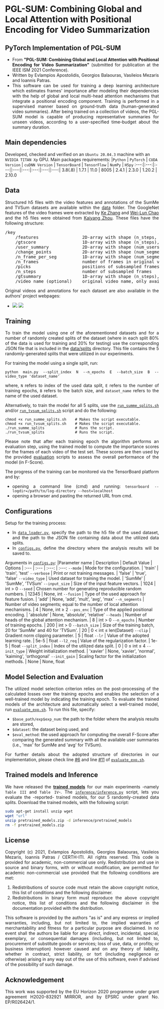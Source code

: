 # PGL-SUM: Combining Global and Local Attention with Positional Encoding for Video Summarization

## PyTorch Implementation of PGL-SUM
<div align="justify">

- From **"PGL-SUM: Combining Global and Local Attention with Positional Encoding for Video Summarization"** (submitted for publication at the IEEE ISM 2021 Conference).
- Written by Evlampios Apostolidis, Georgios Balaouras, Vasileios Mezaris and Ioannis Patras.
- This software can be used for training a deep learning architecture which estimates frames' importance after modeling their dependencies with the help of global and local multi-head attention mechanisms that integrate a positional encoding component. Training is performed in a supervised manner based on ground-truth data (human-generated video summaries). After being trained on a collection of videos, the PGL-SUM model is capable of producing representative summaries for unseen videos, according to a user-specified time-budget about the summary duration. </div>

## Main dependencies
Developed, checked and verified on an `Ubuntu 20.04.3` machine with an `NVIDIA TITAN Xp` GPU. Main packages requirements:
|`Python` | `PyTorch` | `CUDA Version` | `cuDNN Version` | `TensorBoard` | `TensorFlow` | `NumPy` | `H5py`
:---:|:---:|:---:|:---:|:---:|:---:|:---:|:---:|
3.8(.8) | 1.7.1 | 11.0 | 8005 | 2.4.1 | 2.3.0 | 1.20.2 | 2.10.0

## Data
<div align="justify">

Structured h5 files with the video features and annotations of the SumMe and TVSum datasets are available within the [data](data) folder. The GoogleNet features of the video frames were extracted by [Ke Zhang](https://github.com/kezhang-cs) and [Wei-Lun Chao](https://github.com/pujols) and the h5 files were obtained from [Kaiyang Zhou](https://github.com/KaiyangZhou/pytorch-vsumm-reinforce). These files have the following structure:
<pre>
/key
    /features                 2D-array with shape (n_steps, feature-dimension)
    /gtscore                  1D-array with shape (n_steps), stores ground truth importance score (used for training, e.g. regression loss)
    /user_summary             2D-array with shape (num_users, n_frames), each row is a binary vector (used for test)
    /change_points            2D-array with shape (num_segments, 2), each row stores indices of a segment
    /n_frame_per_seg          1D-array with shape (num_segments), indicates number of frames in each segment
    /n_frames                 number of frames in original video
    /picks                    positions of subsampled frames in original video
    /n_steps                  number of subsampled frames
    /gtsummary                1D-array with shape (n_steps), ground truth summary provided by user (used for training, e.g. maximum likelihood)
    /video_name (optional)    original video name, only available for SumMe dataset
</pre>
Original videos and annotations for each dataset are also available in the authors' project webpages: 
- <a href="https://github.com/yalesong/tvsum"><img src="https://img.shields.io/badge/Dataset-TVSum-green"/></a> <a href="https://gyglim.github.io/me/vsum/index.html#benchmark"><img src="https://img.shields.io/badge/Dataset-SumMe-blue"/></a>
</div>

## Training
<div align="justify">

To train the model using one of the aforementioned datasets and for a number of randomly created splits of the dataset (where in each split 80% of the data is used for training and 20% for testing) use the corresponding JSON file that is included in the [data/splits](/data/splits) directory. This file contains the 5 randomly-generated splits that were utilized in our experiments.

For training the model using a single split, run:
```shell-script
python main.py --split_index N --n_epochs E --batch_size B --video_type 'dataset_name'
```
where, `N` refers to index of the used data split, `E` refers to the number of training epochs, `B` refers to the batch size, and `dataset_name` refers to the name of the used dataset.

Alternatively, to train the model for all 5 splits, use the [`run_summe_splits.sh`](model/run_summe_splits.sh) and/or [`run_tvsum_splits.sh`](model/run_tvsum_splits.sh) script and do the following:
```shell-script
chmod +x run_summe_splits.sh    # Makes the script executable.
chmod +x run_tvsum_splits.sh    # Makes the script executable.
./run_summe_splits              # Runs the script. 
./run_tvsum_splits              # Runs the script.  
```
Please note that after each training epoch the algorithm performs an evaluation step, using the trained model to compute the importance scores for the frames of each video of the test set. These scores are then used by the provided [evaluation](evaluation) scripts to assess the overall performance of the model (in F-Score).

The progress of the training can be monitored via the TensorBoard platform and by:
- opening a command line (cmd) and running: `tensorboard --logdir=/path/to/log-directory --host=localhost`
- opening a browser and pasting the returned URL from cmd. </div>

## Configurations
<div align="justify">

Setup for the training process:
 - In [`data_loader.py`](model/data_loader.py), specify the path to the h5 file of the used dataset, and the path to the JSON file containing data about the utilized data splits.
 - In [`configs.py`](model/configs.py), define the directory where the analysis results will be saved to. </div>
   
Arguments in [`configs.py`](model/configs.py): 
|Parameter name | Description | Default Value | Options
| :--- | :--- | :---: | :---:
`--mode` | Mode for the configuration. | 'train' | 'train', 'test'
`--verbose` | Print or not training messages. | 'false' | 'true', 'false'
`--video_type` | Used dataset for training the model. | 'SumMe' | 'SumMe', 'TVSum'
`--input_size` | Size of the input feature vectors. | 1024 | int > 0
`--seed` | Chosen number for generating reproducible random numbers. | 12345 | None, int
`--fusion` | Type of the used approach for feature fusion. | 'add' | None, 'add', 'mult', 'avg', 'max' 
`--n_segments` | Number of video segments; equal to the number of local attention mechanisms. | 4 | None, int ≥ 2
`--pos_enc` | Type of the applied positional encoding. | 'absolute' | None, 'absolute', 'relative'
`--heads` | Number of heads of the global attention mechanism. | 8 | int > 0
`--n_epochs` | Number of training epochs. | 200 | int > 0
`--batch_size` | Size of the training batch, 20 for 'SumMe' and 40 for 'TVSum'. | 20 | 0 < int ≤ len(Dataset)
`--clip` | Gradient norm clipping parameter. | 5 | float 
`--lr` | Value of the adopted learning rate. | 5e-5 | float
`--l2_req` | Value of the regularization factor. | 1e-5 | float
`--split_index` | Index of the utilized data split. | 0 | 0 ≤ int ≤ 4
`--init_type` | Weight initialization method. | 'xavier' | None, 'xavier', 'normal', 'kaiming', 'orthogonal'
`--init_gain` | Scaling factor for the initialization methods. | None | None, float

## Model Selection and Evaluation 
<div align="justify">

The utilized model selection criterion relies on the post-processing of the calculated losses over the training epochs and enables the selection of a well-trained model by indicating the training epoch. To evaluate the trained models of the architecture and automatically select a well-trained model, run [`evaluate_exp.sh`](evaluation/evaluate_exp.sh). To run this file, specify:
 - `$base_path/exp$exp_num`: the path to the folder where the analysis results are stored,
 - `$dataset`: the dataset being used, and
 - `$eval_method`: the used approach for computing the overall F-Score after comparing the generated summary with all the available user summaries (i.e., 'max' for SumMe and 'avg' for TVSum).

For further details about the adopted structure of directories in our implementation, please check line [#6](evaluation/evaluate_exp.sh#L6) and line [#11](evaluation/evaluate_exp.sh#L11) of [`evaluate_exp.sh`](evaluation/evaluate_exp.sh). </div>

## Trained models and Inference
<div align="justify">

We have released the [**trained models**](https://zenodo.org/) for our main experiments -namely `Table III` and `Table IV`-. The [`inference/inference.py`](inference/inference.py) script, lets you evaluate the -reported- trained models, for our 5 randomly-created data splits. Download the trained models, with the following script:
``` bash
sudo apt-get install unzip wget
wget "url"
unzip pretrained_models.zip -d inference/pretrained_models
rm -f pretrained_models.zip
```
</div>

## License
<div align="justify">
    
Copyright (c) 2021, Evlampios Apostolidis, Georgios Balaouras, Vasileios Mezaris, Ioannis Patras / CERTH-ITI. All rights reserved. This code is provided for academic, non-commercial use only. Redistribution and use in source and binary forms, with or without modification, are permitted for academic non-commercial use provided that the following conditions are met:

1. Redistributions of source code must retain the above copyright notice, this list of conditions and the following disclaimer.
2. Redistributions in binary form must reproduce the above copyright notice, this list of conditions and the following disclaimer in the documentation provided with the distribution.

This software is provided by the authors "as is" and any express or implied warranties, including, but not limited to, the implied warranties of merchantability and fitness for a particular purpose are disclaimed. In no event shall the authors be liable for any direct, indirect, incidental, special, exemplary, or consequential damages (including, but not limited to, procurement of substitute goods or services; loss of use, data, or profits; or business interruption) however caused and on any theory of liability, whether in contract, strict liability, or tort (including negligence or otherwise) arising in any way out of the use of this software, even if advised of the possibility of such damage.
</div>

## Acknowledgement
<div align="justify"> This work was supported by the EU Horizon 2020 programme under grant agreement H2020-832921 MIRROR, and by EPSRC under grant No. EP/R026424/1. </div>
